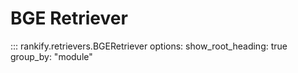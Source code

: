# BGE Retriever

::: rankify.retrievers.BGERetriever
options:
    show_root_heading: true
    group_by: "module"
